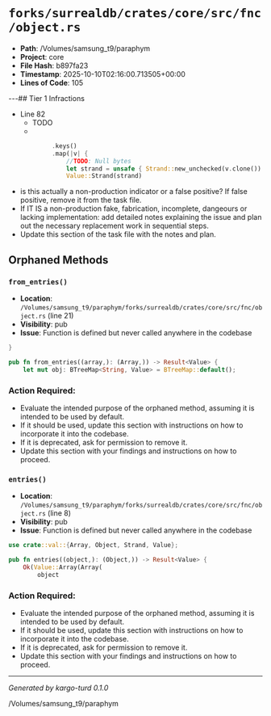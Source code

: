 # `forks/surrealdb/crates/core/src/fnc/object.rs`

- **Path**: /Volumes/samsung_t9/paraphym
- **Project**: core
- **File Hash**: b897fa23  
- **Timestamp**: 2025-10-10T02:16:00.713505+00:00  
- **Lines of Code**: 105

---## Tier 1 Infractions 


- Line 82
  - TODO
  - 

```rust
			.keys()
			.map(|v| {
				//TODO: Null bytes
				let strand = unsafe { Strand::new_unchecked(v.clone()) };
				Value::Strand(strand)
```

- is this actually a non-production indicator or a false positive? If false positive, remove it from the task file.
- If IT IS a non-production fake, fabrication, incomplete, dangeours or lacking implementation: add detailed notes explaining the issue and plan out the necessary replacement work in sequential steps. 
- Update this section of the task file with the notes and plan.

## Orphaned Methods


### `from_entries()`

- **Location**: `/Volumes/samsung_t9/paraphym/forks/surrealdb/crates/core/src/fnc/object.rs` (line 21)
- **Visibility**: pub
- **Issue**: Function is defined but never called anywhere in the codebase

```rust
}

pub fn from_entries((array,): (Array,)) -> Result<Value> {
	let mut obj: BTreeMap<String, Value> = BTreeMap::default();

```

### Action Required:

- Evaluate the intended purpose of the orphaned method, assuming it is intended to be used by default.
- If it should be used, update this section with instructions on how to incorporate it into the codebase.
- If it is deprecated, ask for permission to remove it.
- Update this section with your findings and instructions on how to proceed.


### `entries()`

- **Location**: `/Volumes/samsung_t9/paraphym/forks/surrealdb/crates/core/src/fnc/object.rs` (line 8)
- **Visibility**: pub
- **Issue**: Function is defined but never called anywhere in the codebase

```rust
use crate::val::{Array, Object, Strand, Value};

pub fn entries((object,): (Object,)) -> Result<Value> {
	Ok(Value::Array(Array(
		object
```

### Action Required:

- Evaluate the intended purpose of the orphaned method, assuming it is intended to be used by default.
- If it should be used, update this section with instructions on how to incorporate it into the codebase.
- If it is deprecated, ask for permission to remove it.
- Update this section with your findings and instructions on how to proceed.

---

*Generated by kargo-turd 0.1.0*

/Volumes/samsung_t9/paraphym